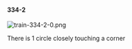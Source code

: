 #### 334-2
![train-334-2-0.png](https://github.com/lil-lab/nlvr/raw/master/nlvr/train/images/36/train-334-2-0.png "train-334-2-0.png")

There is 1 circle closely touching a corner